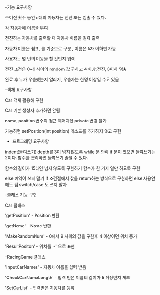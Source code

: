 -기능 요구사항

 주어진 횟수 동안 n대의 자동차는 전진 또는 멈출 수 있다.
 
 각 자동차에 이름을 부여
  
 전진하는 자동차를 출력할 때 자동차 이름을 같이 출력
 
 자동차 이름은 쉼표, 를 기준으로 구분 , 이름은 5자 이하만 가능
 
 사용자는 몇 번의 이동을 할 것인지 입력
 
 전진 조건은 0~9 사이의 random 값 구하고 4 이상:전진, 3이하 멈춤
 
 완료 후 누가 우승했는지 알리기, 우승자는 한명 이상일 수도 있음
 
 -객체 요구사항

Car 객체 활용해 구현

Car 기본 생성자 추가하면 안됨

name, position 변수의 접근 제어자인 private 변경 불가

가능하면 setPosition(int position) 메소드를 추가하지 않고 구현

- 프로그래밍 요구사항

indent(들여쓰기) depth를 3이 넘지 않도록
while 문 안에 if 문이 있으면 들여쓰기는 2이다.
함수를 분리하면 들여쓰기 줄일 수 있다.

함수의 길이가 15라인 넘지 않도록 구현하기
함수가 한 가지 일만 하도록 구현

else 예약어 쓰지 말기
if 조건절에서 값을 return하는 방식으로 구현하면 else 사용안해도 됨
switch/case 도 쓰지 말자


-클래스 기능 구현

Car 클래스

'getPosition' - Position 반환

'getName' - Name 반환 

'MakeRandomNum'  - 0에서 9 사이의 값을 구한후 4 이상이면 위치 증가

'ResultPositon'  - 위치를 '-' 으로 표현

-RacingGame 클래스

'InputCarNames' - 자동차 이름을 입력 받음

'CheckCarNameLength' - 입력 받은 이름의 길이가 5 이상인지 체크

'SetCarList' - 입력받은 자동차를 등록




